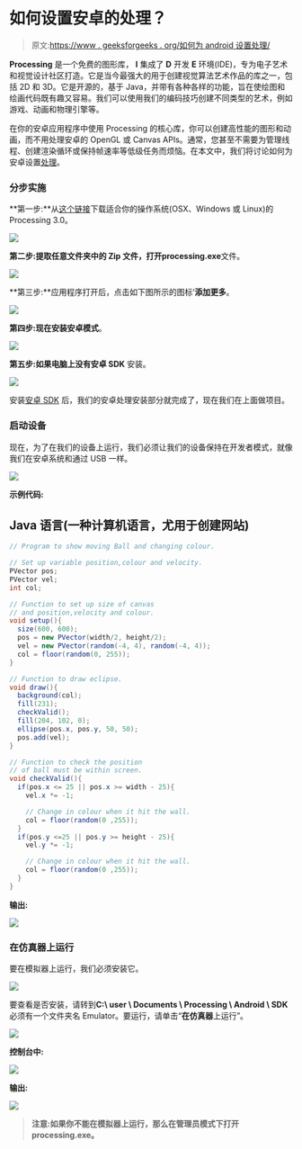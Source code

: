 # 如何设置安卓的处理？

> 原文:[https://www . geeksforgeeks . org/如何为 android 设置处理/](https://www.geeksforgeeks.org/how-to-set-up-processing-for-android/)

**Processing** 是一个免费的图形库， **I** 集成了 **D** 开发 **E** 环境(IDE)，专为电子艺术和视觉设计社区打造。它是当今最强大的用于创建视觉算法艺术作品的库之一，包括 2D 和 3D。它是开源的，基于 Java，并带有各种各样的功能，旨在使绘图和绘画代码既有趣又容易。我们可以使用我们的编码技巧创建不同类型的艺术，例如游戏、动画和物理引擎等。

在你的安卓应用程序中使用 Processing 的核心库，你可以创建高性能的图形和动画，而不用处理安卓的 OpenGL 或 Canvas APIs。通常，您甚至不需要为管理线程、创建渲染循环或保持帧速率等低级任务而烦恼。在本文中，我们将讨论如何为安卓设置[处理](https://processing.org/)。

### **分步实施**

**第一步:**从[这个链接](https://processing.org/download/)下载适合你的操作系统(OSX、Windows 或 Linux)的 Processing 3.0。

![](img/9aa8dd2da19cc652798b0c77ba8da651.png)

**第二步:**提取任意文件夹中的 Zip 文件，打开**processing.exe**文件。

![](img/6240d1c78891fbdecfcf020947f3f0e2.png)

**第三步:**应用程序打开后，点击如下图所示的图标‘**添加更多**。

![](img/42a5909338f3f074cd10767d0846d0a2.png)

**第四步:**现在安装**安卓模式**。

![](img/0df3a17ffb320e9e19e1af963d1d8327.png)

**第五步:**如果电脑上没有**安卓 SDK** 安装。

![](img/b1d5f91a65864801707a05b6e726c4ad.png)

安装[安卓 SDK](https://www.geeksforgeeks.org/android-sdk-and-its-components/) 后，我们的安卓处理安装部分就完成了，现在我们在上面做项目。

### **启动设备**

现在，为了在我们的设备上运行，我们必须让我们的设备保持在开发者模式，就像我们在安卓系统和通过 USB 一样。

![](img/abe52915d454ddf8f28c01621084c206.png)

**示例代码:**

## Java 语言(一种计算机语言，尤用于创建网站)

```java
// Program to show moving Ball and changing colour.

// Set up variable position,colour and velocity.
PVector pos;
PVector vel;
int col;

// Function to set up size of canvas
// and position,velocity and colour.
void setup(){
  size(600, 600);
  pos = new PVector(width/2, height/2);
  vel = new PVector(random(-4, 4), random(-4, 4));
  col = floor(random(0, 255));
}

// Function to draw eclipse.
void draw(){
  background(col);
  fill(231);
  checkValid();
  fill(204, 102, 0);
  ellipse(pos.x, pos.y, 50, 50);
  pos.add(vel);
}

// Function to check the position
// of ball must be within screen.
void checkValid(){
  if(pos.x <= 25 || pos.x >= width - 25){
    vel.x *= -1;

    // Change in colour when it hit the wall.
    col = floor(random(0 ,255));
  }
  if(pos.y <=25 || pos.y >= height - 25){
    vel.y *= -1;

    // Change in colour when it hit the wall.
    col = floor(random(0 ,255));
  }
}
```

**输出:**

![](img/c08bd7e75660eb08335419fa25fa81c3.png)

### **在仿真器上运行**

要在模拟器上运行，我们必须安装它。

![](img/23265e4751809575a474a093574bdf08.png)

要查看是否安装，请转到**C:\ user \ Documents \ Processing \ Android \ SDK**必须有一个文件夹名 Emulator。要运行，请单击“**在仿真器**上运行”。

![](img/4b9b6710ef297bf9098e9da61f7c6914.png)

**控制台中:**

![](img/06aeb4180bbf1d7ab467858d09a4606c.png)

**输出:**

![](img/c5f1928d288172d7da05a915d723dad9.png)

> **注意:**如果你不能在模拟器上运行，那么在**管理员模式下打开 processing.exe。**